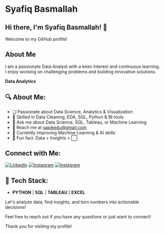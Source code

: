 # Syafiq Basmallah

## Hi there, I'm Syafiq Basmallah! 👋

Welcome to my GitHub profile!

## About Me

I am a passionate Data Analyst with a keen interest and continuous learning. I enjoy working on challenging problems and building innovative solutions.

**Data Analytics**

## 🔍 About Me:
- ❑ Passionate about Data Science, Analytics & Visualization
- 🌟 Skilled in Data Cleaning, EDA, SQL, Python & BI tools
- 🌟 Ask me about Data Science, SQL, Tableau, or Machine Learning
- 🌟 Reach me at [sapikedu@gmail.com](mailto:sapikedu@gmail.com)
- 🌟 Currently improving Machine Learning & AI skills
- 🌟 Fun fact: Data + Insights = ⬜️

## Connect with Me:

[![LinkedIn](https://img.shields.io/badge/LinkedIn-Connect-blue)](https://www.linkedin.com/in/syafiqb)
[![Instagram](https://img.shields.io/badge/Instagram-Follow-purple)](https://www.instagram.com/Syafiqb__)
[![Instagram](https://img.shields.io/badge/Gmail-Send-red)](https://sapikedu@gmail.com)

## 🐀 Tech Stack:

- **PYTHON** | **SQL** | **TABLEAU** | **EXCEL**

Let's analyze data, find insights, and turn numbers into actionable decisions!

Feel free to reach out if you have any questions or just want to connect!

Thank you for visiting my profile!
